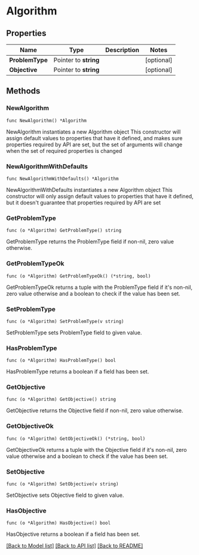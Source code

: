 # Algorithm

## Properties

Name | Type | Description | Notes
------------ | ------------- | ------------- | -------------
**ProblemType** | Pointer to **string** |  | [optional] 
**Objective** | Pointer to **string** |  | [optional] 

## Methods

### NewAlgorithm

`func NewAlgorithm() *Algorithm`

NewAlgorithm instantiates a new Algorithm object
This constructor will assign default values to properties that have it defined,
and makes sure properties required by API are set, but the set of arguments
will change when the set of required properties is changed

### NewAlgorithmWithDefaults

`func NewAlgorithmWithDefaults() *Algorithm`

NewAlgorithmWithDefaults instantiates a new Algorithm object
This constructor will only assign default values to properties that have it defined,
but it doesn't guarantee that properties required by API are set

### GetProblemType

`func (o *Algorithm) GetProblemType() string`

GetProblemType returns the ProblemType field if non-nil, zero value otherwise.

### GetProblemTypeOk

`func (o *Algorithm) GetProblemTypeOk() (*string, bool)`

GetProblemTypeOk returns a tuple with the ProblemType field if it's non-nil, zero value otherwise
and a boolean to check if the value has been set.

### SetProblemType

`func (o *Algorithm) SetProblemType(v string)`

SetProblemType sets ProblemType field to given value.

### HasProblemType

`func (o *Algorithm) HasProblemType() bool`

HasProblemType returns a boolean if a field has been set.

### GetObjective

`func (o *Algorithm) GetObjective() string`

GetObjective returns the Objective field if non-nil, zero value otherwise.

### GetObjectiveOk

`func (o *Algorithm) GetObjectiveOk() (*string, bool)`

GetObjectiveOk returns a tuple with the Objective field if it's non-nil, zero value otherwise
and a boolean to check if the value has been set.

### SetObjective

`func (o *Algorithm) SetObjective(v string)`

SetObjective sets Objective field to given value.

### HasObjective

`func (o *Algorithm) HasObjective() bool`

HasObjective returns a boolean if a field has been set.


[[Back to Model list]](../README.md#documentation-for-models) [[Back to API list]](../README.md#documentation-for-api-endpoints) [[Back to README]](../README.md)


